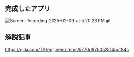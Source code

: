 ## 完成したアプリ
![Screen-Recording-2025-02-09-at-5.20.23 PM.gif](https://qiita-image-store.s3.ap-northeast-1.amazonaws.com/0/2674841/afd638b2-db9c-279a-b967-970fde79d24a.gif)

## 解説記事
https://qiita.com/TS1engineer/items/b770d97b0525145cf84c
